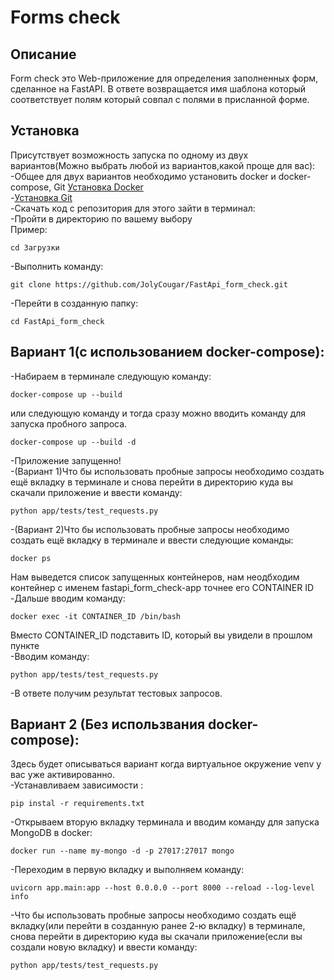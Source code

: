 # Forms check

## Описание
Form check это Web-приложение для определения заполненных форм, сделанное на FastAPI. 
В ответе возвращается имя шаблона который соответствует полям который совпал с полями в присланной форме.<br> 

## Установка
Присутствует возможность запуска по одному из двух вариантов(Можно выбрать любой из вариантов,какой проще для вас):<br>
-Общее для двух вариантов необходимо установить docker и docker-compose, Git [Установка Docker](https://docs.docker.com/engine/install/)<br>
-[Установка Git](https://git-scm.com/downloads)<br>
-Скачать код с репозитория для этого зайти в терминал:<br>
-Пройти в директорию по вашему выбору<br>
Пример:<br>
```
cd Загрузки
```
-Выполнить команду:<br>
```
git clone https://github.com/JolyCougar/FastApi_form_check.git
```
-Перейти в созданную папку:<br>
```
cd FastApi_form_check
```
## Вариант 1(с использованием docker-compose):<br>
-Набираем в терминале следующую команду:<br>
```
docker-compose up --build
```
или следующую команду и тогда сразу можно вводить команду для запуска пробного запроса.<br>
```
docker-compose up --build -d
```
-Приложение запущенно!<br>
-(Вариант 1)Что бы использовать пробные запросы необходимо создать ещё вкладку в терминале и снова перейти в директорию куда вы скачали приложение и ввести команду:<br>
```
python app/tests/test_requests.py
```
-(Вариант 2)Что бы использовать пробные запросы необходимо создать ещё вкладку в терминале и ввести следующие команды:<br>
```
docker ps
```
Нам выведется список запущенных контейнеров, нам неодбходим контейнер с именем fastapi_form_check-app точнее его CONTAINER ID<br>
-Дальше вводим команду:<br>
```
docker exec -it CONTAINER_ID /bin/bash
```
Вместо CONTAINER_ID подставить ID, который вы увидели в прошлом пункте<br>
-Вводим команду:<br>
```
python app/tests/test_requests.py
```
-В ответе получим результат тестовых запросов.<br>

## Вариант 2 (Без использвания docker-compose):<br>
Здесь будет описываться вариант когда виртуальное окружение venv у вас уже активированно.<br>
-Устанавливаем зависимости :<br>
```
pip instal -r requirements.txt
```
-Открываем вторую вкладку терминала и вводим команду для запуска MongoDB в docker:<br>
```
docker run --name my-mongo -d -p 27017:27017 mongo
```
-Переходим в первую вкладку и выполняем команду:<br>
```
uvicorn app.main:app --host 0.0.0.0 --port 8000 --reload --log-level info

```
-Что бы использовать пробные запросы необходимо создать ещё вкладку(или перейти в созданную ранее 2-ю вкладку) в терминале,
снова перейти в директорию куда вы скачали приложение(если вы создали новую вкладку) и ввести команду:<br>
```
python app/tests/test_requests.py
```
